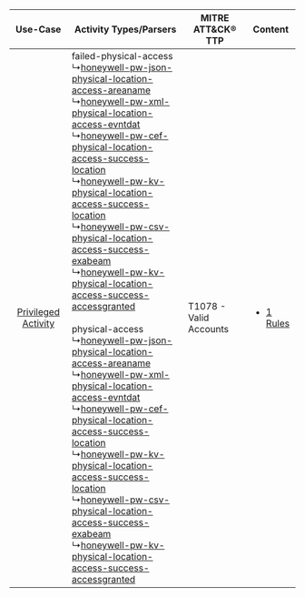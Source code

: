 |    Use-Case    | Activity Types/Parsers    | MITRE ATT&CK® TTP          | Content    |
|:----:| ---- | ---- | ---- |
| [Privileged Activity](../../../UseCases/uc_privileged_activity.md) |  failed-physical-access<br> ↳[honeywell-pw-json-physical-location-access-areaname](Ps/pC_honeywellpwjsonphysicallocationaccessareaname.md)<br> ↳[honeywell-pw-xml-physical-location-access-evntdat](Ps/pC_honeywellpwxmlphysicallocationaccessevntdat.md)<br> ↳[honeywell-pw-cef-physical-location-access-success-location](Ps/pC_honeywellpwcefphysicallocationaccesssuccesslocation.md)<br> ↳[honeywell-pw-kv-physical-location-access-success-location](Ps/pC_honeywellpwkvphysicallocationaccesssuccesslocation.md)<br> ↳[honeywell-pw-csv-physical-location-access-success-exabeam](Ps/pC_honeywellpwcsvphysicallocationaccesssuccessexabeam.md)<br> ↳[honeywell-pw-kv-physical-location-access-success-accessgranted](Ps/pC_honeywellpwkvphysicallocationaccesssuccessaccessgranted.md)<br><br> physical-access<br> ↳[honeywell-pw-json-physical-location-access-areaname](Ps/pC_honeywellpwjsonphysicallocationaccessareaname.md)<br> ↳[honeywell-pw-xml-physical-location-access-evntdat](Ps/pC_honeywellpwxmlphysicallocationaccessevntdat.md)<br> ↳[honeywell-pw-cef-physical-location-access-success-location](Ps/pC_honeywellpwcefphysicallocationaccesssuccesslocation.md)<br> ↳[honeywell-pw-kv-physical-location-access-success-location](Ps/pC_honeywellpwkvphysicallocationaccesssuccesslocation.md)<br> ↳[honeywell-pw-csv-physical-location-access-success-exabeam](Ps/pC_honeywellpwcsvphysicallocationaccesssuccessexabeam.md)<br> ↳[honeywell-pw-kv-physical-location-access-success-accessgranted](Ps/pC_honeywellpwkvphysicallocationaccesssuccessaccessgranted.md)<br> | T1078 - Valid Accounts<br> | [<ul><li>1 Rules</li></ul>](RM/r_m_honeywell_honeywell_pro-watch_Privileged_Activity.md) |